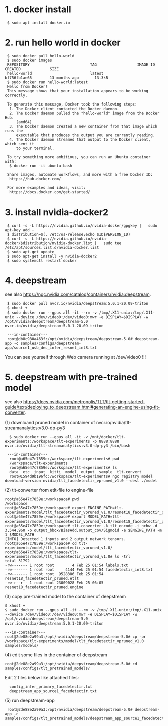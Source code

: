 # 1. docker install
```
 $ sudo apt install docker.io
```

# 2. run hello world in docker
```
 $ sudo docker pull hello-world
 $ sudo docker images
 REPOSITORY                           TAG                  IMAGE ID            CREATED             SIZE
 hello-world                          latest               bf756fb1ae65        13 months ago       13.3kB
 $ sudo docker run hello-world:latest
 Hello from Docker!
 This message shows that your installation appears to be working correctly.

 To generate this message, Docker took the following steps:
  1. The Docker client contacted the Docker daemon.
  2. The Docker daemon pulled the "hello-world" image from the Docker Hub.
     (amd64)
  3. The Docker daemon created a new container from that image which runs the
     executable that produces the output you are currently reading.
  4. The Docker daemon streamed that output to the Docker client, which sent it
     to your terminal.

 To try something more ambitious, you can run an Ubuntu container with:
  $ docker run -it ubuntu bash
 
 Share images, automate workflows, and more with a free Docker ID:
  https://hub.docker.com/
 
 For more examples and ideas, visit:
  https://docs.docker.com/get-started/
```
# 3. install nvidia-docker2
```
 $ curl -s -L https://nvidia.github.io/nvidia-docker/gpgkey |   sudo apt-key add -
 $ distribution=$(. /etc/os-release;echo $ID$VERSION_ID)
 $ curl -s -L https://nvidia.github.io/nvidia-docker/$distribution/nvidia-docker.list |   sudo tee /etc/apt/sources.list.d/nvidia-docker.list
 $ sudo apt-get update
 $ sudo apt-get install -y nvidia-docker2
 $ sudo systemctl restart docker
```
 
# 4. deepstream
 see also https://ngc.nvidia.com/catalog/containers/nvidia:deepstream.
```
 $ sudo docker pull nvcr.io/nvidia/deepstream:5.0.1-20.09-triton
 $ xhost +
 $ sudo docker run --gpus all -it --rm -v /tmp/.X11-unix:/tmp/.X11-unix --device /dev/video0:/dev/video0:mwr -e DISPLAY=$DISPLAY -w /opt/nvidia/deepstream/deepstream-5.0  nvcr.io/nvidia/deepstream:5.0.1-20.09-triton

 ---in-container---
 root@db8c980a463f:/opt/nvidia/deepstream/deepstream-5.0# deepstream-app -c samples/configs/deepstream-app/source1_usb_dec_infer_resnet_int8.txt
```

 You can see yourself through Web camera running at /dev/video0 !!!
  
 # 5. deepstream with pre-trained model
  see also https://docs.nvidia.com/metropolis/TLT/tlt-getting-started-guide/text/deploying_to_deepstream.html#generating-an-engine-using-tlt-converter.

 (1) downloand pruned model in container of nvcr.io/nvidia/tlt-streamanalytics:v3.0-dp-py3
```
  $ sudo docker run --gpus all -it -v /mnt/docker/tlt-experiments:/workspace/tlt-experiments -p 8888:8888 nvcr.io/nvidia/tlt-streamanalytics:v3.0-dp-py3 /bin/bash
  
 ---in-container---
  root@a65e47c7859e:/workspace/tlt-experiments# pwd
  /workspace/tlt-experiments
  root@a65e47c7859e:/workspace/tlt-experiments# ls
  data  etc  input  kitti  model  output  sample  tlt-convert
  root@1594d9b196fc:/workspace/tlt-experiments# ngc registry model download-version nvidia/tlt_facedetectir_vpruned_v1.0 --dest ./model 
``` 
 (2) tlt-converter from etlt-file to engine-file
 ```
 root@a65e47c7859e:/workspace# pwd
 /workspace
 root@a65e47c7859e:/workspace# export ENGINE_PATH=tlt-experiments/model/tlt_facedetectir_vpruned_v1.0/resnet18_facedetectir_pruned.engine
 root@a65e47c7859e:/workspace# export MODEL_PATH=tlt-experiments/model/tlt_facedetectir_vpruned_v1.0/resnet18_facedetectir_pruned.etlt
 root@a65e47c7859e:/workspace# tlt-converter -k tlt_encode -i nchw -d 3,544,960 -o output_bbox/BiasAdd,output_cov/Sigmoid -e $ENGINE_PATH -m 1 $MODEL_PATH
 [INFO] Detected 1 inputs and 2 output network tensors.
 root@a65e47c7859e:/workspace# cd tlt-experiments/model/tlt_facedetectir_vpruned_v1.0/
 root@a65e47c7859e:/workspace/tlt-experiments/model/tlt_facedetectir_vpruned_v1.0# ls -trl
 total 31792
 -rw------- 1 root root        4 Feb 25 01:54 labels.txt
 -rw------- 1 root root     4144 Feb 25 01:54 facedetectir_int8.txt
 -rw------- 1 root root  9528386 Feb 25 01:54 resnet18_facedetectir_pruned.etlt
 -rw-r--r-- 1 root root 23009028 Feb 25 06:05 resnet18_facedetectir_pruned.engine
```
 (3) copy pre-trained model to the container of deepstream
 ```
 $ xhost +
 $ sudo docker run --gpus all -it --rm -v /tmp/.X11-unix:/tmp/.X11-unix --device /dev/video0:/dev/video0:mwr -e DISPLAY=$DISPLAY -w /opt/nvidia/deepstream/deepstream-5.0  nvcr.io/nvidia/deepstream:5.0.1-20.09-triton

 ---in-container---
 root@2de88e2a99a3:/opt/nvidia/deepstream/deepstream-5.0# cp -pr /workspace/tlt-experiments/model/tlt_facedetectir_vpruned_v1.0 samples/models/
 ```
 (4) edit some files in the container of deepstream
 ```
 root@2de88e2a99a3:/opt/nvidia/deepstream/deepstream-5.0# cd samples/configs/tlt_pretrained_models/
 ```
 Edit 2 files below like attached files:
 ```
   config_infer_primary_facedetectir.txt
   deepstream_app_source1_facedetectir.txt
 ```
 (5) run deepstream-app
```
 root@2de88e2a99a3:/opt/nvidia/deepstream/deepstream-5.0# deepstream-app -c samples/configs/tlt_pretrained_models/deepstream_app_source1_facedetectir.txt
```
